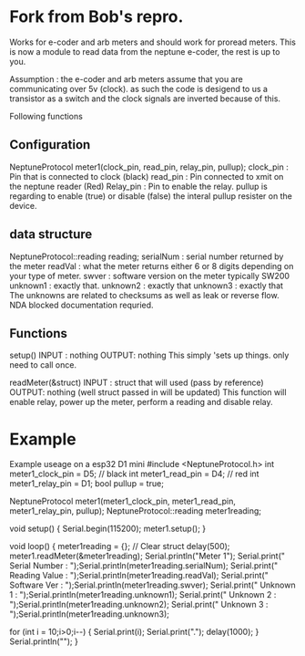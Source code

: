 # Fork from Bob's repro.
Works for e-coder and arb meters and should work for proread meters.
This is now a module to read data from the neptune e-coder, the rest is up to you. 

Assumption : the e-coder and arb meters assume that you are communicating over 5v (clock). as such the code is desigend to us a transistor as a switch and the clock signals are inverted because of this. 

Following functions
## Configuration
NeptuneProtocol meter1(clock_pin, read_pin, relay_pin, pullup);
 clock_pin : Pin that is connected to clock (black)
 read_pin : Pin connected to xmit on the neptune reader (Red)
 Relay_pin : Pin to enable the relay.
 pullup is regarding to enable (true) or disable (false) the interal pullup resister on the device.
## data structure
NeptuneProtocol::reading reading;
 serialNum : serial number returned by the meter
 readVal   : what the meter returns either 6 or 8 digits depending on your type of meter.
 swver     : software version on the meter typically SW200
 unknown1  : exactly that.
 unknown2  : exactly that
 unknown3  : exactly that
 The unknowns are related to checksums as well as leak or reverse flow. NDA blocked documentation requried.

## Functions
 setup()
  INPUT : nothing
  OUTPUT: nothing
  This simply 'sets up things. only need to call once.
  
 readMeter(&struct)
  INPUT : struct that will used (pass by reference)
  OUTPUT: nothing (well struct passed in will be updated)
  This function will enable relay, power up the meter, perform a reading and disable relay.
  
# Example

Example useage on a esp32 D1 mini
#include <NeptuneProtocol.h>
int meter1_clock_pin = D5; // black
int meter1_read_pin  = D4; // red
int meter1_relay_pin = D1;
bool pullup = true;

NeptuneProtocol meter1(meter1_clock_pin, meter1_read_pin, meter1_relay_pin, pullup);
NeptuneProtocol::reading meter1reading;
    
void setup() {
  Serial.begin(115200);
  meter1.setup();
}

void loop() { 
  meter1reading = {}; // Clear struct
  delay(500);
  meter1.readMeter(&meter1reading);
  Serial.println("Meter 1");
  Serial.print(" Serial Number : ");Serial.println(meter1reading.serialNum);
  Serial.print(" Reading Value : ");Serial.println(meter1reading.readVal);
  Serial.print(" Software Ver  : ");Serial.println(meter1reading.swver);
  Serial.print(" Unknown 1     : ");Serial.println(meter1reading.unknown1);
  Serial.print(" Unknown 2     : ");Serial.println(meter1reading.unknown2);
  Serial.print(" Unknown 3     : ");Serial.println(meter1reading.unknown3);
     
  for (int i = 10;i>0;i--) {
    Serial.print(i);
    Serial.print(".");
    delay(1000);
  }
  Serial.println("");
}
